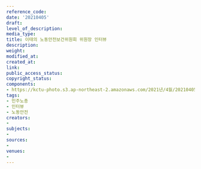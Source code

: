 ```yaml
---
reference_code: 
date: '20210405'
draft: 
level_of_description: 
media_type: 
title: 이태의 노동안전보건위원회 위원장 인터뷰
description: 
weight: 
modified_at: 
created_at: 
link: 
public_access_status: 
copyright_status: 
components:
- https://kctu-photo.s3.ap-northeast-2.amazonaws.com/2021년/4월/20210405-이태의+노동안전보건위원회+위원장+인터뷰_민주노총_인터뷰_노동안전/_1DX0032.jpg
tags:
- 민주노총
- 인터뷰
- 노동안전
creators:
- 
subjects:
- 
sources:
- 
venues:
- 
---
```

